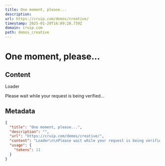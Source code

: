 ```yaml
---
title: One moment, please...
description: 
url: https://cruip.com/demos/creative/
timestamp: 2025-01-20T16:09:28.739Z
domain: cruip.com
path: demos_creative
---
```


# One moment, please...



## Content

Loader

Please wait while your request is being verified...

## Metadata

```json
{
  "title": "One moment, please...",
  "description": "",
  "url": "https://cruip.com/demos/creative/",
  "content": "Loader\n\nPlease wait while your request is being verified...",
  "usage": {
    "tokens": 11
  }
}
```
